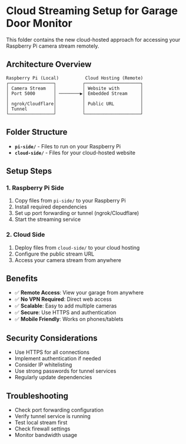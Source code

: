 # Cloud Streaming Setup for Garage Door Monitor

This folder contains the new cloud-hosted approach for accessing your Raspberry Pi camera stream remotely.

## Architecture Overview

```
Raspberry Pi (Local)          Cloud Hosting (Remote)
┌─────────────────┐          ┌─────────────────────┐
│ Camera Stream   │          │ Website with        │
│ Port 5000       │ ────────▶│ Embedded Stream     │
│                 │          │                     │
│ ngrok/Cloudflare│          │ Public URL          │
│ Tunnel          │          │                     │
└─────────────────┘          └─────────────────────┘
```

## Folder Structure

- **`pi-side/`** - Files to run on your Raspberry Pi
- **`cloud-side/`** - Files for your cloud-hosted website

## Setup Steps

### 1. Raspberry Pi Side
1. Copy files from `pi-side/` to your Raspberry Pi
2. Install required dependencies
3. Set up port forwarding or tunnel (ngrok/Cloudflare)
4. Start the streaming service

### 2. Cloud Side
1. Deploy files from `cloud-side/` to your cloud hosting
2. Configure the public stream URL
3. Access your camera stream from anywhere

## Benefits

- ✅ **Remote Access**: View your garage from anywhere
- ✅ **No VPN Required**: Direct web access
- ✅ **Scalable**: Easy to add multiple cameras
- ✅ **Secure**: Use HTTPS and authentication
- ✅ **Mobile Friendly**: Works on phones/tablets

## Security Considerations

- Use HTTPS for all connections
- Implement authentication if needed
- Consider IP whitelisting
- Use strong passwords for tunnel services
- Regularly update dependencies

## Troubleshooting

- Check port forwarding configuration
- Verify tunnel service is running
- Test local stream first
- Check firewall settings
- Monitor bandwidth usage
